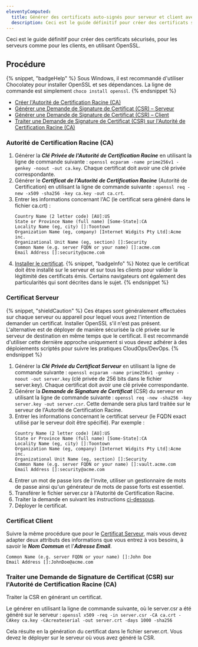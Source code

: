 ```yaml
---
eleventyComputed:
  title: Générer des certificats auto-signés pour serveur et client avec OpenSSL
  description: Ceci est le guide définitif pour créer des certificats sécurisés, pour les serveurs comme pour les clients, en utilisant OpenSSL.
---
```

Ceci est le guide définitif pour créer des certificats sécurisés, pour les serveurs comme pour les clients, en utilisant OpenSSL.

## Procédure
{% snippet, "badgeHelp" %}
Sous Windows, il est recommandé d'utiliser Chocolatey pour installer OpenSSL et ses dépendances. La ligne de commande est simplement `choco install openssl`.
{% endsnippet %}

* [Créer l'Autorité de Certification Racine (CA)](#root-certification-authority-ca)
* [Générer une Demande de Signature de Certificat (CSR) – Serveur](#server-certificate)
* [Générer une Demande de Signature de Certificat (CSR) – Client](#client-certificate)
* [Traiter une Demande de Signature de Certificat (CSR) sur l'Autorité de Certification Racine (CA)](#process-a-certificate-signing-request-csr-on-the-root-certificate-authority-ca)

### Autorité de Certification Racine (CA)
1. Générer la ***Clé Privée de l'Autorité de Certification Racine*** en utilisant la ligne de commande suivante : `openssl ecparam -name prime256v1 -genkey -noout -out ca.key`. Chaque certificat doit avoir une clé privée correspondante.
1. Générer le ***Certificat de l'Autorité de Certification Racine*** (Autorité de Certification) en utilisant la ligne de commande suivante : `openssl req -new -x509 -sha256 -key ca.key -out ca.crt`.
1. Entrer les informations concernant l'AC (le certificat sera généré dans le fichier ca.crt) :
   ```
   Country Name (2 letter code) [AU]:US
   State or Province Name (full name) [Some-State]:CA
   Locality Name (eg, city) []:Toontown
   Organization Name (eg, company) [Internet Widgits Pty Ltd]:Acme inc.
   Organizational Unit Name (eg, section) []:Security
   Common Name (e.g. server FQDN or your name) []:acme.com
   Email Address []:security@acme.com
   ```
1. [Installer le certificat](/hub/kb/general-knowledge/install-root-certificates/).
{% snippet, "badgeInfo" %}
Notez que le certificat doit être installé sur le serveur et sur tous les clients pour valider la légitimité des certificats émis. Certains navigateurs ont également des particularités qui sont décrites dans le sujet.
{% endsnippet %}

### Certificat Serveur
{% snippet, "shieldCaution" %}
Ces étapes sont généralement effectuées sur chaque serveur ou appareil pour lequel vous avez l'intention de demander un certificat. Installer OpenSSL s'il n'est pas présent. L'alternative est de déployer de manière sécurisée la clé privée sur le serveur de destination en même temps que le certificat. Il est recommandé d'utiliser cette dernière approche uniquement si vous devez adhérer à des déploiements scriptés pour suivre les pratiques CloudOps/DevOps.
{% endsnippet %}

1. Générer la ***Clé Privée du Certificat Serveur*** en utilisant la ligne de commande suivante : `openssl ecparam -name prime256v1 -genkey -noout -out server.key` (clé privée de 256 bits dans le fichier server.key). Chaque certificat doit avoir une clé privée correspondante.
1. Générer la ***Demande de Signature de Certificat*** (CSR) du serveur en utilisant la ligne de commande suivante : `openssl req -new -sha256 -key server.key -out server.csr`. Cette demande sera plus tard traitée sur le serveur de l'Autorité de Certification Racine.
1. Entrer les informations concernant le certificat serveur (le FQDN exact utilisé par le serveur doit être spécifié). Par exemple :
   ```
   Country Name (2 letter code) [AU]:US
   State or Province Name (full name) [Some-State]:CA
   Locality Name (eg, city) []:Toontown
   Organization Name (eg, company) [Internet Widgits Pty Ltd]:Acme inc.
   Organizational Unit Name (eg, section) []:Security
   Common Name (e.g. server FQDN or your name) []:vault.acme.com
   Email Address []:security@acme.com
   ```
1. Entrer un mot de passe lors de l'invite, utiliser un gestionnaire de mots de passe ainsi qu'un générateur de mots de passe forts est essentiel.
1. Transférer le fichier server.csr à l'Autorité de Certification Racine.
1. Traiter la demande en suivant les instructions [ci-dessous](#process-a-certificate-signing-request-csr-on-the-root-certificate-authority-ca).
1. Déployer le certificat.

### Certificat Client
Suivre la même procédure que pour le [Certificat Serveur](#server-certificate), mais vous devez adapter deux attributs des informations que vous entrez à vos besoins, à savoir le ***Nom Commun*** et l'***Adresse Email***.
```
Common Name (e.g. server FQDN or your name) []:John Doe
Email Address []:JohnDoe@acme.com
```

### Traiter une Demande de Signature de Certificat (CSR) sur l'Autorité de Certification Racine (CA)
Traiter la CSR en générant un certificat.

Le générer en utilisant la ligne de commande suivante, où le server.csr a été généré sur le serveur :
`openssl x509 -req -in server.csr -CA ca.crt -CAkey ca.key -CAcreateserial -out server.crt -days 1000 -sha256`

Cela résulte en la génération du certificat dans le fichier server.crt. Vous devez le déployer sur le serveur où vous avez généré la CSR.